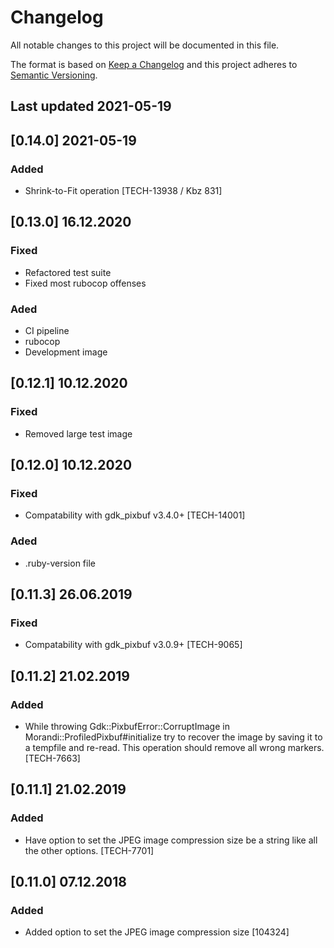# Changelog
All notable changes to this project will be documented in this file.

The format is based on [Keep a Changelog](http://keepachangelog.com/en/1.0.0/)
and this project adheres to [Semantic Versioning](http://semver.org/spec/v2.0.0.html).

## Last updated 2021-05-19

## [0.14.0] 2021-05-19
### Added
- Shrink-to-Fit operation [TECH-13938 / Kbz 831]

## [0.13.0] 16.12.2020
### Fixed
- Refactored test suite
- Fixed most rubocop offenses
### Aded
- CI pipeline
- rubocop
- Development image

## [0.12.1] 10.12.2020
### Fixed
- Removed large test image

## [0.12.0] 10.12.2020
### Fixed
- Compatability with gdk_pixbuf v3.4.0+ [TECH-14001]
### Aded
- .ruby-version file


## [0.11.3] 26.06.2019
### Fixed
- Compatability with gdk_pixbuf v3.0.9+ [TECH-9065]

## [0.11.2] 21.02.2019
### Added
- While throwing Gdk::PixbufError::CorruptImage in Morandi::ProfiledPixbuf#initialize try to recover the image by saving it to a tempfile and re-read. This operation should remove all wrong markers. [TECH-7663]

## [0.11.1] 21.02.2019
### Added
- Have option to set the JPEG image compression size be a string like all the other options. [TECH-7701]

## [0.11.0] 07.12.2018
### Added
- Added option to set the JPEG image compression size [104324]
